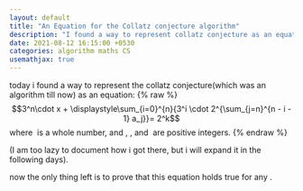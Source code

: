```yaml
---
layout: default
title: "An Equation for the Collatz conjecture algorithm"
description: "I found a way to represent collatz conjecture as an equation"
date: 2021-08-12 16:15:00 +0530
categories: algorithm maths CS
usemathjax: true
---
```


today i found a way to represent the collatz conjecture(which was an algorithm till now) as an equation:
{% raw %}
$$3^n\cdot x + \displaystyle\sum_{i=0}^{n}{3^i \cdot 2^{\sum_{j=n}^{n - i - 1} a_j}}= 2^k$$
where <math>a_0</math> is a whole number, and <math>a_1, a_2, ... a_n</math>, <math>k</math>, and <math>x</math> are positive integers.
{% endraw %}

(I am too lazy to document how i got there, but i will expand it in the following days).

now the only thing left is to prove that this equation holds true for any <math>x</math>.
